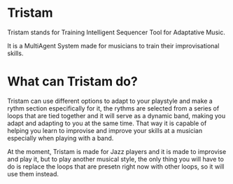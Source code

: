 # Tristam
Tristam stands for Training Intelligent Sequencer Tool for Adaptative Music.

It is a MultiAgent System made for musicians to train their improvisational skills.

# What can Tristam do?
Tristam can use different options to adapt to your playstyle and make a rythm section especifically for it, the rythms are selected from a series of loops that are tied together and it will serve as a dynamic band, making you adapt and adapting to you at the same time. That way it is capable of helping you learn to improvise and improve your skills at a musician especially when playing with a band.

At the moment, Tristam is made for Jazz players and it is made to improvise and play it, but to play another musical style, the only thing you will have to do is replace the loops that are presetn right now with other loops, so it will use them instead.
